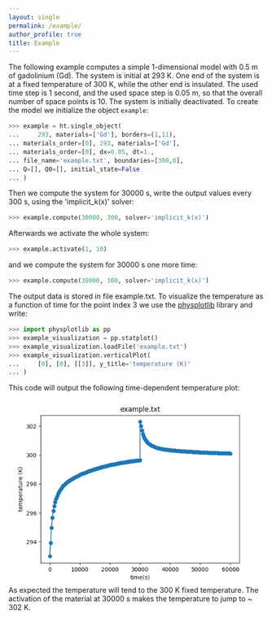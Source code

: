 ```yaml
---
layout: single
permalink: /example/
author_profile: true
title: Example
---
```


The following example computes a simple 1-dimensional model with 0.5 m of gadolinium (Gd). The system is initial at 293 K. One end of the system is at a fixed temperature of 300 K, while the other end is insulated. The used time step is 1 second, and the used space step is 0.05 m, so that the overall number of space points is 10. The system is initially deactivated. To create the model we initialize the object `example`:

```python
>>> example = ht.single_object(
...     293, materials=['Gd'], borders=(1,11),
...	materials_order=[0], 293, materials=['Gd'],
...	materials_order=[0], dx=0.05, dt=1.,
...	file_name='example.txt', boundaries=[300,0],
...	Q=[], Q0=[], initial_state=False
... )
```

Then we compute the system for 30000 s, write the output values every 300 s, using the 'implicit_k(x)' solver:

```python
>>> example.compute(30000, 300, solver='implicit_k(x)')
```

Afterwards we activate the whole system:

```python
>>> example.activate(1, 10)
```

and we compute the system for 30000 s one more time:

```python
>>> example.compute(30000, 300, solver='implicit_k(x)')
```

The output data is stored in file example.txt. To visualize the temperature as a function of time for the point index 3 we use the <a href='https://github.com/danieljosesilva/physplotlib'>physplotlib</a> library and write:

```python
>>> import physplotlib as pp
>>> example_visualization = pp.statplot()
>>> example_visualization.loadFile('example.txt')
>>> example_visualization.verticalPlot(
...     [0], [0], [[3]], y_title='temperature (K)'
... )
```

This code will output the following time-dependent temperature plot:
![heatrapy-example](/assets/example.png)
As expected the temperature will tend to the 300 K fixed temperature. The activation of the material at 30000 s makes the temperature to jump to ~ 302 K.
